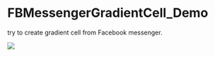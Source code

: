 # FBMessengerGradientCell_Demo

try to create gradient cell from Facebook messenger.

![](demo.gif)
